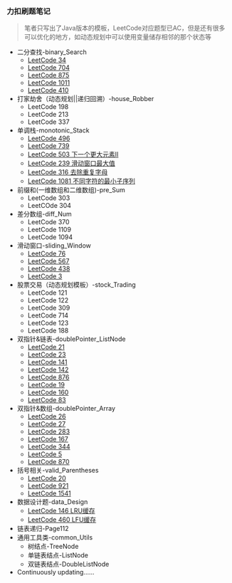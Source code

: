 ### 力扣刷题笔记
> 笔者只写出了Java版本的模板，LeetCode对应题型已AC，但是还有很多可以优化的地方，如动态规划中可以使用变量储存相邻的那个状态等
- 二分查找-binary_Search
  - [LeetCode 34](https://leetcode.cn/problems/find-first-and-last-position-of-element-in-sorted-array/)
  - [LeetCode 704](https://leetcode.cn/problems/binary-search/)
  - [LeetCode 875](https://leetcode.cn/problems/koko-eating-bananas/)
  - [LeetCode 1011](https://leetcode.cn/problems/capacity-to-ship-packages-within-d-days/)
  - [LeetCode 410](https://leetcode.cn/problems/split-array-largest-sum/)
- 打家劫舍（动态规划||递归回溯）-house_Robber
  - LeetCode 198
  - LeetCode 213
  - LeetCode 337
- 单调栈-monotonic_Stack
  - [LeetCode 496](https://leetcode.cn/problems/next-greater-element-i/)
  - [LeetCode 739](https://leetcode.cn/problems/daily-temperatures/)
  - [LeetCode 503 下一个更大元素II](https://leetcode.cn/problems/next-greater-element-ii/)
  - [LeetCode 239 滑动窗口最大值](https://leetcode.cn/problems/sliding-window-maximum/)
  - [LeetCode 316 去除重复字母](https://leetcode.cn/problems/remove-duplicate-letters/)
  - [LeetCode 1081 不同字符的最小子序列](https://leetcode.cn/problems/smallest-subsequence-of-distinct-characters/)
- 前缀和(一维数组和二维数组)-pre_Sum
  - LeetCode 303
  - LeetCOde 304
- 差分数组-diff_Num
  - LeetCode 370
  - LeetCode 1109
  - LeetCode 1094
- 滑动窗口-sliding_Window
  - [LeetCode 76](https://leetcode.cn/problems/minimum-window-substring/)
  - [LeetCode 567](https://leetcode.cn/problems/permutation-in-string/)
  - [LeetCode 438](https://leetcode.cn/problems/find-all-anagrams-in-a-string/)
  - [LeetCode 3](https://leetcode.cn/problems/longest-substring-without-repeating-characters/)
- 股票交易（动态规划模板）-stock_Trading
  - LeetCode 121
  - LeetCode 122
  - LeetCode 309
  - LeetCode 714
  - LeetCode 123
  - LeetCode 188
- 双指针&链表-doublePointer_ListNode
  - [LeetCode 21](https://leetcode.cn/problems/merge-two-sorted-lists/)
  - [LeetCode 23](https://leetcode.cn/problems/merge-k-sorted-lists/)
  - [LeetCode 141](https://leetcode.cn/problems/linked-list-cycle/)
  - [LeetCode 142](https://leetcode.cn/problems/linked-list-cycle-ii/)
  - [LeetCode 876](https://leetcode.cn/problems/middle-of-the-linked-list/)
  - [LeetCode 19](https://leetcode.cn/problems/remove-nth-node-from-end-of-list/)
  - [LeetCode 160](https://leetcode.cn/problems/intersection-of-two-linked-lists/)
  - [LeetCode 83](https://leetcode.cn/problems/remove-duplicates-from-sorted-list/)
- 双指针&数组-doublePointer_Array
  - [LeetCode 26](https://leetcode.cn/problems/remove-duplicates-from-sorted-array/)
  - [LeetCode 27](https://leetcode.cn/problems/remove-element/)
  - [LeetCode 283](https://leetcode.cn/problems/move-zeroes/)
  - [LeetCode 167](https://leetcode.cn/problems/two-sum-ii-input-array-is-sorted/)
  - [LeetCode 344](https://leetcode.cn/problems/reverse-string/)
  - [LeetCode 5](https://leetcode.cn/problems/longest-palindromic-substring/)
  - [LeetCode 870](https://leetcode.cn/problems/advantage-shuffle/)
- 括号相关-valid_Parentheses
  - [LeetCode 20](https://leetcode.cn/problems/valid-parentheses/)
  - [LeetCode 921](https://leetcode.cn/problems/minimum-add-to-make-parentheses-valid/)
  - [LeetCode 1541](https://leetcode.cn/problems/minimum-insertions-to-balance-a-parentheses-string/)
- 数据设计题-data_Design
  - [LeetCode 146 LRU缓存](https://leetcode.cn/problems/lru-cache/)
  - [LeetCode 460 LFU缓存](https://leetcode.cn/problems/lfu-cache/)
- 链表递归-Page112
- 通用工具类-common_Utils
  - 树结点-TreeNode
  - 单链表结点-ListNode
  - 双链表结点-DoubleListNode
- Continuously updating......

